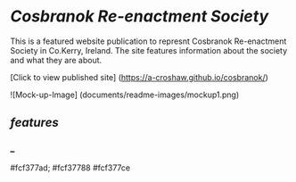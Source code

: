 # _Cosbranok Re-enactment Society_

This is a featured website publication to represnt Cosbranok Re-enactment Society in Co.Kerry, Ireland. 
The site features information about the society and what they are about. 

[Click to view published site] (https://a-croshaw.github.io/cosbranok/)

![Mock-up-Image] (documents/readme-images/mockup1.png)

## _features_

### _
#fcf377ad;
#fcf37788
#fcf377ce